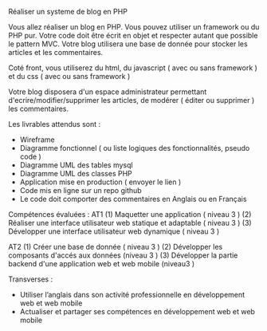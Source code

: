 Réaliser un systeme de blog en PHP

Vous allez réaliser un blog en PHP.
Vous pouvez utiliser un framework ou du PHP pur.
Votre code doit être écrit en objet et respecter autant que possible le pattern MVC.
Votre blog utilisera une base de donnée pour stocker les articles et les commentaires.


Coté front, vous utiliserez du html, du javascript ( avec ou sans framework ) et du css ( avec ou sans framework )

Votre blog disposera d'un espace administrateur permettant d'ecrire/modifier/supprimer les articles, de modérer ( éditer ou supprimer ) les commentaires. 


Les livrables attendus sont : 
- Wireframe 
- Diagramme fonctionnel ( ou liste logiques des fonctionnalités, pseudo code )
- Diagramme UML des tables mysql
- Diagramme UML des classes PHP
- Application mise en production ( envoyer le lien )
- Code mis en ligne sur un repo github
- Le code doit comporter des commentaires en Anglais ou en Français

Compétences évaluées :
AT1
(1) Maquetter une application ( niveau 3 )
(2) Réaliser une interface utilisateur web statique et adaptable ( niveau 3 )
(3) Développer une interface utilisateur web dynamique ( niveau 3 )

AT2
(1) Créer une base de donnée ( niveau 3 ) 
(2) Développer les composants d'accés aux données (niveau 3 )
(3) Développer la partie backend d'une application web et web mobile (niveau3 )

 Transverses : 
- Utiliser l’anglais dans son activité professionnelle en développement web et web
mobile
- Actualiser et partager ses compétences en développement web et web mobile

